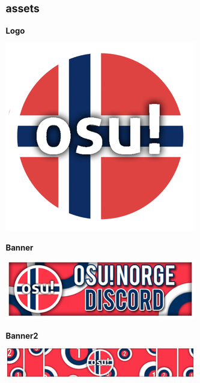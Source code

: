 # assets

## Logo

![Logo](https://raw.githubusercontent.com/osu-Norge/assets/master/logo.png)

## Banner

![Banner](https://raw.githubusercontent.com/osu-Norge/assets/master/banner.png)

## Banner2

![Banner2](https://raw.githubusercontent.com/osu-Norge/assets/master/banner2.png)


